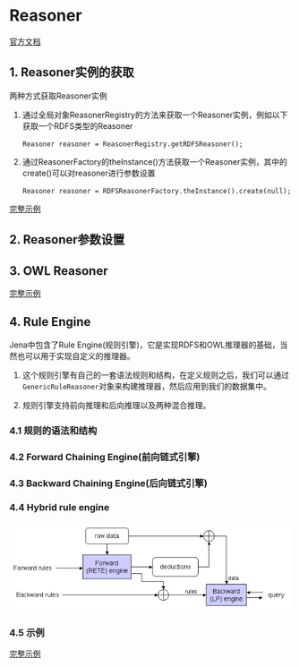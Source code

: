 # Reasoner

[官方文档](http://jena.apache.org/documentation/inference/index.html#owl)

## 1. Reasoner实例的获取

两种方式获取Reasoner实例

1. 通过全局对象ReasonerRegistry的方法来获取一个Reasoner实例，例如以下获取一个RDFS类型的Reasoner

    ```
    Reasoner reasoner = ReasonerRegistry.getRDFSReasoner();
    ```
    
2. 通过ReasonerFactory的theInstance()方法获取一个Reasoner实例，其中的create()可以对reasoner进行参数设置

    ```
    Reasoner reasoner = RDFSReasonerFactory.theInstance().create(null);
    ```
    
[完整示例](../inference/ReasonerExample.java)

## 2. Reasoner参数设置

## 3. OWL Reasoner


[完整示例](../inference/OWLReasonerExample.java)

## 4. Rule Engine

Jena中包含了Rule Engine(规则引擎)，它是实现RDFS和OWL推理器的基础，当然也可以用于实现自定义的推理器。

1. 这个规则引擎有自己的一套语法规则和结构，在定义规则之后，我们可以通过`GenericRuleReasoner`对象来构建推理器，然后应用到我们的数据集中。

2. 规则引擎支持前向推理和后向推理以及两种混合推理。

### 4.1 规则的语法和结构

### 4.2 Forward Chaining Engine(前向链式引擎)

### 4.3 Backward Chaining Engine(后向链式引擎)

### 4.4 Hybrid rule engine

![jena-inf-figure2.png](../images/jena-inf-figure2.png)


### 4.5 示例

[完整示例](../inference/GenericRuleReasonerExample.java)


